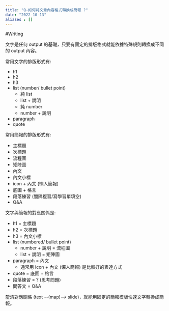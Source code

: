 ```yaml
---
title: "Q-如何將文章內容格式轉換成簡報 ?"
date: "2022-10-13"
aliases : []
---
```

#Writing 

文字是任何 output 的基礎，只要有固定的排版格式就能依據特殊規則轉換成不同的 output 內容。

常用文字的排版形式有:
- h1
- h2
- h3
- list (number/ bullet point)
	- 純 list
	- list + 說明
	- 純 number
	- number + 說明
- paragraph
- quote

常用簡報的排版形式有:
- 主標題
- 次標題
- 流程圖
- 矩陣圖
- 內文
- 內文小標
- icon + 內文 (懶人簡報)
- 底圖 + 格言
- 段落練習 (間隔複習/寫學習單填空)
- Q&A

文字與簡報的對應關係是:
- h1 = 主標題
- h2 = 次標題
- h3 = 內文小標
- list (numbered/ bullet point)
	- number + 說明 = 流程圖
	- list + 說明 = 矩陣圖
- paragraph = 內文
	- 通常用 icon + 內文 (懶人簡報) 是比較好的表達方式
- quote = 底圖 + 格言
- 段落練習 = ? (思考問題)
- 問答文 = Q&A

釐清對應關係 (text --(map)--> slide)，就能用固定的簡報模版快速文字轉換成簡報。